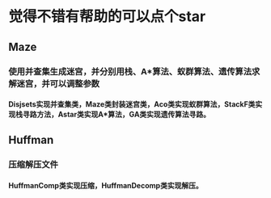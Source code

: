# 觉得不错有帮助的可以点个star

## Maze

### 使用并查集生成迷宫，并分别用栈、A*算法、蚁群算法、遗传算法求解迷宫，并可以调整参数

#### Disjsets实现并查集类，Maze类封装迷宫类，Aco类实现蚁群算法，StackF类实现栈寻路方法，Astar类实现A*算法，GA类实现遗传算法寻路。

## Huffman

### 压缩解压文件

#### HuffmanComp类实现压缩，HuffmanDecomp类实现解压。
